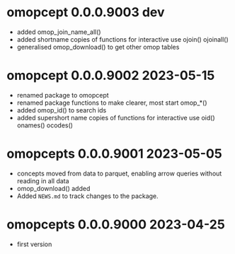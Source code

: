 
# omopcept 0.0.0.9003 dev

* added omop_join_name_all()
* added shortname copies of functions for interactive use ojoin() ojoinall()
* generalised omop_download() to get other omop tables


# omopcept 0.0.0.9002 2023-05-15

* renamed package to omopcept
* renamed package functions to make clearer, most start omop_*()
* added omop_id() to search ids
* added supershort name copies of functions for interactive use oid() onames() ocodes()

# omopcepts 0.0.0.9001 2023-05-05

* concepts moved from data to parquet, enabling arrow queries without reading in all data
* omop_download() added
* Added `NEWS.md` to track changes to the package.


# omopcepts 0.0.0.9000 2023-04-25

* first version
